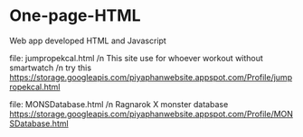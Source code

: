 # One-page-HTML
Web app developed HTML and Javascript


file: jumpropekcal.html /n
This site use for whoever workout without smartwatch /n
try this
https://storage.googleapis.com/piyaphanwebsite.appspot.com/Profile/jumpropekcal.html


file: MONSDatabase.html /n
Ragnarok X monster database
https://storage.googleapis.com/piyaphanwebsite.appspot.com/Profile/MONSDatabase.html
